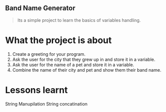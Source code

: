 ## Band Name Generator

> Its a simple project to learn the basics of variables handling.

# What the project is about

1. Create a greeting for your program.
2. Ask the user for the city that they grew up in and store it in a variable.
3. Ask the user for the name of a pet and store it in a variable.
4. Combine the name of their city and pet and show them their band name.

# Lessons learnt

String Manupilation
String concatination
